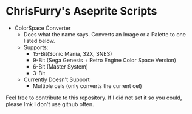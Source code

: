 # ChrisFurry's Aseprite Scripts
* ColorSpace Converter
	- Does what the name says. Converts an Image or a Palette to one listed below.
	- Supports:
		- 15-Bit(Sonic Mania, 32X, SNES)
		- 9-Bit	(Sega Genesis + Retro Engine Color Space Version)
		- 6-Bit	(Master System)
		- 3-Bit
	- Currently Doesn't Support
		- Multiple cels (only converts the current cel)

Feel free to contribute to this repository. If I did not set it so you could, please lmk I don't use github often.
